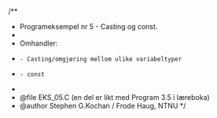 /**
 *   Programeksempel nr 5 - Casting og const.
 *
 *   Omhandler:
 *     - Casting/omgjøring mellom ulike variabeltyper
 *     - const
 *
 *   @file     EKS_05.C  (en del er likt med Program 3.5 i læreboka)
 *   @author   Stephen G.Kochan  /  Frode Haug, NTNU
 */